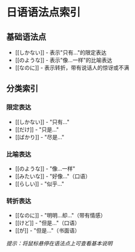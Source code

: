 # 日语语法点索引

## 基础语法点
- [[しかない]] - 表示"只有..."的限定表达
- [[のような]] - 表示"像...一样"的比喻表达
- [[なのに]] - 表示转折，带有说话人的惊讶或不满

## 分类索引

### 限定表达
- [[しかない]] - "只有..."
- [[だけ]] - "只是..."
- [[ばかり]] - "尽是..."

### 比喻表达
- [[のような]] - "像...一样"
- [[みたいな]] - "好像..."（口语）
- [[らしい]] - "似乎..."

### 转折表达
- [[なのに]] - "明明...却..."（带有情感）
- [[けど]] - "但是..."（口语）
- [[が]] - "但是..."（书面语）

_提示：将鼠标悬停在语法点上可查看基本说明_